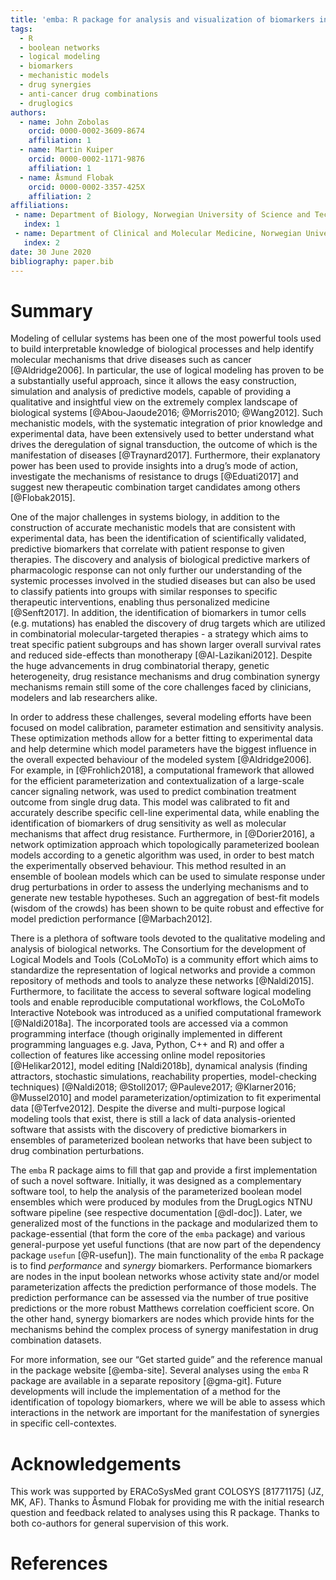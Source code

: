 ```yaml
---
title: 'emba: R package for analysis and visualization of biomarkers in boolean model ensembles'
tags:
  - R
  - boolean networks
  - logical modeling
  - biomarkers
  - mechanistic models
  - drug synergies
  - anti-cancer drug combinations
  - druglogics
authors:
  - name: John Zobolas
    orcid: 0000-0002-3609-8674
    affiliation: 1
  - name: Martin Kuiper
    orcid: 0000-0002-1171-9876
    affiliation: 1
  - name: Åsmund Flobak
    orcid: 0000-0002-3357-425X
    affiliation: 2
affiliations:
 - name: Department of Biology, Norwegian University of Science and Technology (NTNU), Trondheim, Norway
   index: 1
 - name: Department of Clinical and Molecular Medicine, Norwegian University of Science and Technology (NTNU), Trondheim, Norway
   index: 2
date: 30 June 2020
bibliography: paper.bib
---
```


# Summary

Modeling of cellular systems has been one of the most powerful tools used to build interpretable knowledge of biological processes and help identify molecular mechanisms that drive diseases such as cancer [@Aldridge2006].
In particular, the use of logical modeling has proven to be a substantially useful approach, since it allows the easy construction, simulation and analysis of predictive models, capable of providing a qualitative and insightful view on the extremely complex landscape of biological systems [@Abou-Jaoude2016; @Morris2010; @Wang2012].
Such mechanistic models, with the systematic integration of prior knowledge and experimental data, have been extensively used to better understand what drives the deregulation of signal transduction, the outcome of which is the manifestation of diseases [@Traynard2017].
Furthermore, their explanatory power has been used to provide insights into a drug’s mode of action, investigate the mechanisms of resistance to drugs [@Eduati2017] and suggest new therapeutic combination target candidates among others [@Flobak2015].

One of the major challenges in systems biology, in addition to the construction of accurate mechanistic models that are consistent with experimental data, has been the identification of scientifically validated, predictive biomarkers that correlate with patient response to given therapies.
The discovery and analysis of biological predictive markers of pharmacologic response can not only further our understanding of the systemic processes involved in the studied diseases but can also be used to classify patients into groups with similar responses to specific therapeutic interventions, enabling thus personalized medicine [@Senft2017].
In addition, the identification of biomarkers in tumor cells (e.g. mutations) has enabled the discovery of drug targets which are utilized in combinatorial molecular-targeted therapies - a strategy which aims to treat specific patient subgroups and has shown larger overall survival rates and reduced side-effects than monotherapy [@Al-Lazikani2012].
Despite the huge advancements in drug combinatorial therapy, genetic heterogeneity, drug resistance mechanisms and drug combination synergy mechanisms remain still some of the core challenges faced by clinicians, modelers and lab researchers alike.

In order to address these challenges, several modeling efforts have been focused on model calibration, parameter estimation and sensitivity analysis.
These optimization methods allow for a better fitting to experimental data and help determine which model parameters have the biggest influence in the overall expected behaviour of the modeled system [@Aldridge2006].
For example, in [@Frohlich2018], a computational framework that allowed for the efficient parameterization and contextualization of a large-scale cancer signaling network, was used to predict combination treatment outcome from single drug data.
This model was calibrated to fit and accurately describe specific cell-line experimental data, while enabling the identification of biomarkers of drug sensitivity as well as molecular mechanisms that affect drug resistance.
Furthermore, in [@Dorier2016], a network optimization approach which topologically parameterized boolean models according to a genetic algorithm was used, in order to best match the experimentally observed behaviour.
This method resulted in an ensemble of boolean models which can be used to simulate response under drug perturbations in order to assess the underlying mechanisms and to generate new testable hypotheses.
Such an aggregation of best-fit models (wisdom of the crowds) has been shown to be quite robust and effective for model prediction performance [@Marbach2012].

There is a plethora of software tools devoted to the qualitative modeling and analysis of biological networks.
The Consortium for the development of Logical Models and Tools (CoLoMoTo) is a community effort which aims to standardize the representation of logical networks and provide a common repository of methods and tools to analyze these networks [@Naldi2015].
Furthermore, to facilitate the access to several software logical modeling tools and enable reproducible computational workflows, the CoLoMoTo Interactive Notebook was introduced as a unified computational framework [@Naldi2018a].
The incorporated tools are accessed via a common programming interface (though originally implemented in different programming languages e.g. Java, Python, C++ and R) and offer a collection of features like accessing online model repositories [@Helikar2012], model editing [Naldi2018b], dynamical analysis (finding attractors, stochastic simulations, reachability properties, model-checking techniques) [@Naldi2018; @Stoll2017; @Pauleve2017; @Klarner2016; @Mussel2010] and model parameterization/optimization to fit experimental data  [@Terfve2012].
Despite the diverse and multi-purpose logical modeling tools that exist, there is still a lack of data analysis-oriented software that assists with the discovery of predictive biomarkers in ensembles of parameterized boolean networks that have been subject to drug combination perturbations.

The `emba` R package aims to fill that gap and provide a first implementation of such a novel software.
Initially, it was designed as a complementary software tool, to help the analysis of the parameterized boolean model ensembles which were produced by modules from the DrugLogics NTNU software pipeline (see respective documentation [@dl-doc]).
Later, we generalized most of the functions in the package and modularized them to package-essential (that form the core of the `emba` package) and various general-purpose yet useful functions (that are now part of the dependency package `usefun` [@R-usefun]).
The main functionality of the `emba` R package is to find *performance* and *synergy* biomarkers.
Performance biomarkers are nodes in the input boolean networks whose activity state and/or model parameterization affects the prediction performance of those models.
The prediction performance can be assessed via the number of true positive predictions or the more robust Matthews correlation coefficient score. 
On the other hand, synergy biomarkers are nodes which provide hints for the mechanisms behind the complex process of synergy manifestation in drug combination datasets.

For more information, see our “Get started guide” and the reference manual in the package website [@emba-site].
Several analyses using the `emba` R package are available in a separate repository [@gma-git].
Future developments will include the implementation of a method for the identification of topology biomarkers, where we will be able to assess which interactions in the network are important for the manifestation of synergies in specific cell-contextes.

# Acknowledgements

This work was supported by ERACoSysMed grant COLOSYS [81771175] (JZ, MK, AF).
Thanks to Åsmund Flobak for providing me with the initial research question and feedback related to analyses using this R package.
Thanks to both co-authors for general supervision of this work.

# References
